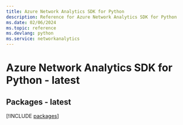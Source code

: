 ```yaml
---
title: Azure Network Analytics SDK for Python
description: Reference for Azure Network Analytics SDK for Python
ms.date: 02/06/2024
ms.topic: reference
ms.devlang: python
ms.service: networkanalytics
---
```

# Azure Network Analytics SDK for Python - latest
## Packages - latest
[!INCLUDE [packages](network-analytics-index.md)]